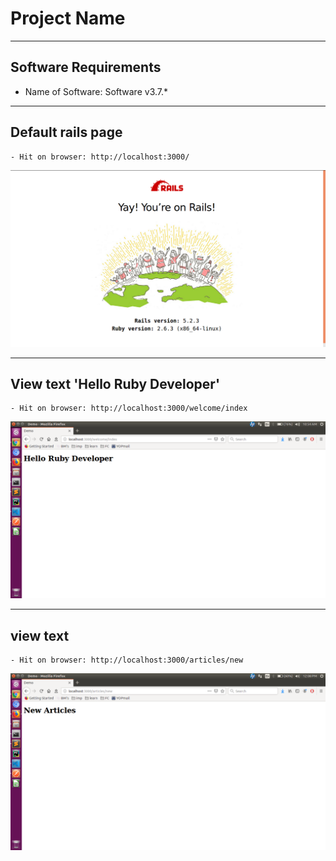 # Project Name

---
## Software Requirements
- Name of Software: Software v3.7.*


---
## Default rails page
	- Hit on browser: http://localhost:3000/
<kbd><img src="/imgs-readme/default-page_v1-1.png"></img></kbd>


---
## View text 'Hello Ruby Developer'
	- Hit on browser: http://localhost:3000/welcome/index
<kbd><img src="/imgs-readme/hello-ruby-developer_v1-1.png"></img></kbd>


---
## view text
	- Hit on browser: http://localhost:3000/articles/new
<kbd><img src="/imgs-readme/articles-new_v4-1.png"></img></kbd>